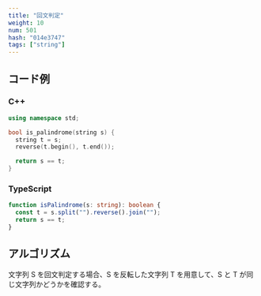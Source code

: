 ```yaml
---
title: "回文判定"
weight: 10
num: 501
hash: "014e3747"
tags: ["string"]
---
```


## コード例

### C++

```cpp
using namespace std;

bool is_palindrome(string s) {
  string t = s;
  reverse(t.begin(), t.end());

  return s == t;
}
```

### TypeScript

```typescript
function isPalindrome(s: string): boolean {
  const t = s.split("").reverse().join("");
  return s == t;
}
```

## アルゴリズム

文字列 S を回文判定する場合、S を反転した文字列 T を用意して、S と T が同じ文字列かどうかを確認する。
